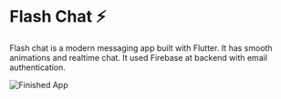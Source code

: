 
# Flash Chat ⚡️

Flash chat is a modern messaging app built with Flutter. It has smooth animations and realtime chat. It used Firebase at backend with email authentication.

![Finished App](https://github.com/londonappbrewery/Images/blob/master/flash_chat_flutter_demo.gif)
